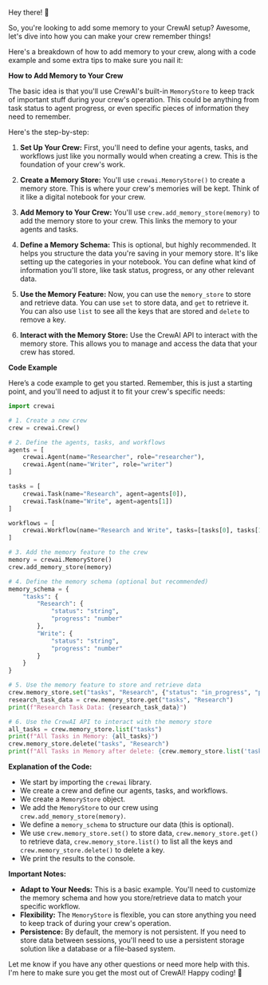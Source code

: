 Hey there! 👋

So, you're looking to add some memory to your CrewAI setup? Awesome, let's dive into how you can make your crew remember things!

Here's a breakdown of how to add memory to your crew, along with a code example and some extra tips to make sure you nail it:

**How to Add Memory to Your Crew**

The basic idea is that you'll use CrewAI's built-in `MemoryStore` to keep track of important stuff during your crew's operation. This could be anything from task status to agent progress, or even specific pieces of information they need to remember.

Here's the step-by-step:

1.  **Set Up Your Crew:** First, you'll need to define your agents, tasks, and workflows just like you normally would when creating a crew. This is the foundation of your crew's work.

2.  **Create a Memory Store:**  You'll use `crewai.MemoryStore()` to create a memory store. This is where your crew's memories will be kept. Think of it like a digital notebook for your crew.

3.  **Add Memory to Your Crew:** You'll use `crew.add_memory_store(memory)` to add the memory store to your crew. This links the memory to your agents and tasks.

4.  **Define a Memory Schema:** This is optional, but highly recommended. It helps you structure the data you're saving in your memory store. It's like setting up the categories in your notebook. You can define what kind of information you'll store, like task status, progress, or any other relevant data.

5.  **Use the Memory Feature:** Now, you can use the `memory_store` to store and retrieve data. You can use `set` to store data, and `get` to retrieve it. You can also use `list` to see all the keys that are stored and `delete` to remove a key.

6.  **Interact with the Memory Store:** Use the CrewAI API to interact with the memory store. This allows you to manage and access the data that your crew has stored.

**Code Example**

Here’s a code example to get you started. Remember, this is just a starting point, and you'll need to adjust it to fit your crew's specific needs:

```python
import crewai

# 1. Create a new crew
crew = crewai.Crew()

# 2. Define the agents, tasks, and workflows
agents = [
    crewai.Agent(name="Researcher", role="researcher"),
    crewai.Agent(name="Writer", role="writer")
]

tasks = [
    crewai.Task(name="Research", agent=agents[0]),
    crewai.Task(name="Write", agent=agents[1])
]

workflows = [
    crewai.Workflow(name="Research and Write", tasks=[tasks[0], tasks[1]])
]

# 3. Add the memory feature to the crew
memory = crewai.MemoryStore()
crew.add_memory_store(memory)

# 4. Define the memory schema (optional but recommended)
memory_schema = {
    "tasks": {
        "Research": {
            "status": "string",
            "progress": "number"
        },
        "Write": {
            "status": "string",
            "progress": "number"
        }
    }
}

# 5. Use the memory feature to store and retrieve data
crew.memory_store.set("tasks", "Research", {"status": "in_progress", "progress": 0.5})
research_task_data = crew.memory_store.get("tasks", "Research")
print(f"Research Task Data: {research_task_data}")

# 6. Use the CrewAI API to interact with the memory store
all_tasks = crew.memory_store.list("tasks")
print(f"All Tasks in Memory: {all_tasks}")
crew.memory_store.delete("tasks", "Research")
print(f"All Tasks in Memory after delete: {crew.memory_store.list('tasks')}")
```

**Explanation of the Code:**

*   We start by importing the `crewai` library.
*   We create a crew and define our agents, tasks, and workflows.
*   We create a `MemoryStore` object.
*   We add the `MemoryStore` to our crew using `crew.add_memory_store(memory)`.
*   We define a `memory_schema` to structure our data (this is optional).
*   We use `crew.memory_store.set()` to store data, `crew.memory_store.get()` to retrieve data, `crew.memory_store.list()` to list all the keys and `crew.memory_store.delete()` to delete a key.
*   We print the results to the console.

**Important Notes:**

*   **Adapt to Your Needs:** This is a basic example. You'll need to customize the memory schema and how you store/retrieve data to match your specific workflow.
*   **Flexibility:** The `MemoryStore` is flexible, you can store anything you need to keep track of during your crew's operation.
*   **Persistence:** By default, the memory is not persistent. If you need to store data between sessions, you'll need to use a persistent storage solution like a database or a file-based system.

Let me know if you have any other questions or need more help with this. I'm here to make sure you get the most out of CrewAI! Happy coding! 🚀